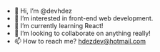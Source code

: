 - 👋 Hi, I’m @devhdez
- 👀 I’m interested in front-end web development.
- 🌱 I’m currently learning React!
- 💞️ I’m looking to collaborate on anything really!
- 📫 How to reach me? hdezdev@hotmail.com

<!---
devhdez/devhdez is a ✨ special ✨ repository because its `README.md` (this file) appears on your GitHub profile.
You can click the Preview link to take a look at your changes.
--->
